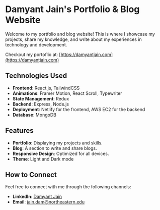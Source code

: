 # Damyant Jain's Portfolio & Blog Website

Welcome to my portfolio and blog website! This is where I showcase my projects, share my knowledge, and write about my experiences in technology and development.

Checkout my portoflio at: [https://damyantjain.com](https://damyantjain.com)

## Technologies Used

- **Frontend**: React.js, TailwindCSS
- **Animations**: Framer Motion, React Scroll, Typewriter
- **State Management**: Redux
- **Backend**: Express, Node.js
- **Deployment**: Netlify for the frontend, AWS EC2 for the backend
- **Database**: MongoDB

## Features

- **Portfolio**: Displaying my projects and skills.
- **Blog**: A section to write and share blogs.
- **Responsive Design**: Optimized for all devices.
- **Theme**: Light and Dark mode

## How to Connect

Feel free to connect with me through the following channels:

- **LinkedIn**: [Damyant Jain](https://www.linkedin.com/in/damyant)
- **Email**: jain.dam@northeastern.edu

